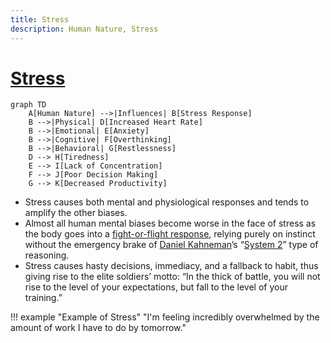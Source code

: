 ```yaml
---
title: Stress
description: Human Nature, Stress
---
```


# [Stress](https://en.wikipedia.org/wiki/Stress_(biology))

```mermaid
graph TD
    A[Human Nature] -->|Influences| B[Stress Response]
    B -->|Physical| D[Increased Heart Rate]
    B -->|Emotional| E[Anxiety]
    B -->|Cognitive| F[Overthinking]
    B -->|Behavioral| G[Restlessness]
    D --> H[Tiredness]
    E --> I[Lack of Concentration]
    F --> J[Poor Decision Making]
    G --> K[Decreased Productivity]
```

- Stress causes both mental and physiological responses and tends to amplify the other biases. 
- Almost all human mental biases become worse in the face of stress as the body goes into a [fight-or-flight response](https://en.wikipedia.org/wiki/Fight-or-flight_response), relying purely on instinct without the emergency brake of [Daniel Kahneman](https://en.wikipedia.org/wiki/Daniel_Kahneman)’s “[System 2](https://en.wikipedia.org/wiki/Reasoning_system)” type of reasoning. 
- Stress causes hasty decisions, immediacy, and a fallback to habit, thus giving rise to the elite soldiers’ motto: “In the thick of battle, you will not rise to the level of your expectations, but fall to the level of your training.”

!!! example "Example of Stress"
    "I'm feeling incredibly overwhelmed by the amount of work I have to do by tomorrow."